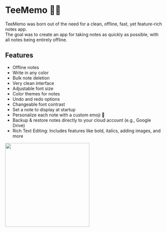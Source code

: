 # TeeMemo 📝🦉
TeeMemo was born out of the need for a clean, offline, fast, yet feature-rich notes app.  
The goal was to create an app for taking notes as quickly as possible, with all notes being entirely offline.
## Features
- Offline notes
- Write in any color
- Bulk note deletion
- Very clean interface
- Adjustable font size
- Color themes for notes
- Undo and redo options
- Changeable font contrast
- Set a note to display at startup
- Personalize each note with a custom emoji 🦉
- Backup & restore notes directly to your cloud account (e.g., Google Drive)
- Rich Text Editing: Includes features like bold, italics, adding images, and more

<a href="https://play.google.com">
    <img src="https://user-images.githubusercontent.com/92587825/277521178-29b7e0ef-f81b-4353-be42-5c65f7d4cfbe.png" width="270">
</a>
